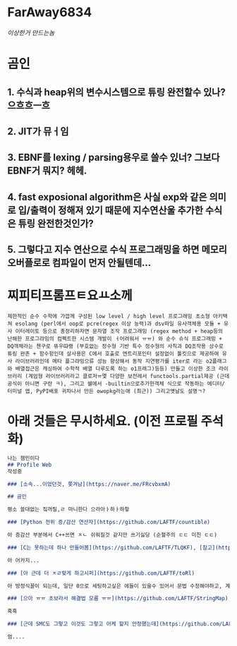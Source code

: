 # FarAway6834

*이상한거 만드는놈*

# 곰인

## 1\. 수식과 heap위의 변수시스템으로 튜링 완전할수 있나? 으흐흐ㅡ흐
## 2\. JIT가 뮤ㅓ임
## 3\. EBNF를 lexing / parsing용우로 쓸수 있너? 그보다 EBNF거 뭐지? 헤헤.
## 4\. fast exposional algorithm은 사실 exp와 같은 의미로 입/출력이 정해져 있기 때문에 지수연산울 추가한 수식은 튜링 완전한것인가?
## 5\. 그렇다고 지수 연산으로 수식 프로그래밍을 하면 메모리 오버플로로 컴파일이 먼저 안될텐데...

# 찌피티프롬프ㅌ요ㅛ소께
```소계
제한적인 순수 수학에 가깝께 구성된 low level / high level 프로그래밍 초소형 아키택쳐 esolang (perl에서 oop로 pcre(regex 이상 능력)과 dsv파일 유사객체용 모듈 + 유사 이터레이토 등으로 총정리하자면 문자열 조작 프로그래밍 (regex method + heap등의 난해한 프로그랴밍의 컴펙트한 시스템 개발이 ㅓ어려워서 ㅠㅠ) 와 순수 슈식 프로그래밍 + DQ객체라는 첸구로 뜌우땨랭 (부호없는 정수형 기반 특수 정수형의 사칙과 DQ조작용 상수로 튜링 완존 + 함수헝인데 살사용은 C에서 호출로 엔트리포인터 설정없이 툴킷으로 제공하여 유사 라이브러리인데 메타 플그랴밍으류 성능 향상해서 동작 지연평가를 iter로 라는 o2플래그와 배열접근은 캐싱하여 수학적 배열 다루도록 하는 o1프래그)등등) 만들고 이상한 조크 라이브러리 (계엄형 라이브러리라고 클로저ㅠ멫 다양한 보전레서 functools.partial제공 (근데 공식이 아니면 구란 ㅋ), 그리고 쉘에서 -builtin으로추가한객체 식으로 작동하는 에디터/터미널 앱, PyPI배포 귀차나서 만든 owopkg라는애 (최근)) 그리고얫날도 설명ㄱ?
```

# 아래 것들은 무시하세요. (이전 프로필 주석화)
```markdown
나는 잼민이다
## Profile Web
작성중

### [소속...이었던것, 쫒겨남](https://naver.me/FRcvbxmA)

## 곰인

평소 쓸대없는 짘꺼릴,ㄹ 마니한다 으라아ㅏ하ㅏ하핳

### [Python 전위 증/감산 연산자](https://github.com/LAFTF/countible)

아 증감산 부분에서 C++쓰면 ㅈㄴ 쉬워질것 같지만 쓰기싫당 (순혈주의 ㄷㄷ 미친 ㄷㄷ)

### [C는 못하는데 하나 만들어봄](https://github.com/LAFTF/TLQKF), [참고](https://taxos.tistory.com/entry/%EC%B0%B8%EA%B3%A0%EC%9E%90%EB%A3%8C)

아 어카지...

### [아 근데 더 ㅈㄹ맞게 하고시퍼](https://github.com/LAFTF/toRl)

아 방정식꼴이 되는데, 일단 0으로 세팅하고싶은 에들이 있을수 있어서 문법 수정해야하고, 계획이 바꿔서 그냥 처음에 대입전에 변수/상수셋으로 가고싶은데, 해야하는지 말아야 하는지 참

### [으아 ㅠㅠ 초보라서 해결법 모름 ㅠㅠ](https://github.com/LAFTF/StringMap)

흑흑

### [근데 SMC도 그렇고 이것도 그렇고 어케 할지 안정했는데](https://github.com/LAFTF/FXEM)

엄....
```
